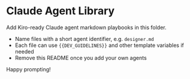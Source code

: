 # Claude Agent Library

Add Kiro-ready Claude agent markdown playbooks in this folder.

- Name files with a short agent identifier, e.g. `designer.md`
- Each file can use `{{DEV_GUIDELINES}}` and other template variables if needed
- Remove this README once you add your own agents

Happy prompting!
